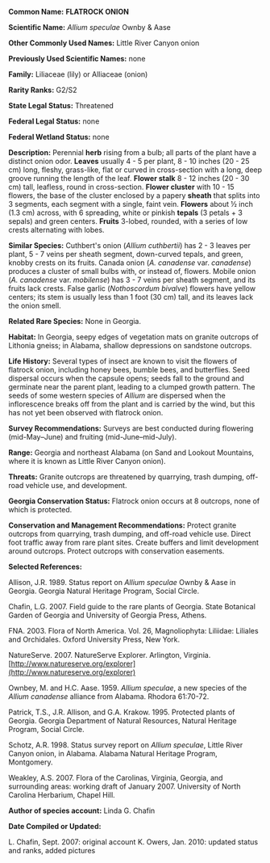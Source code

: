 **Common Name:**   **FLATROCK ONION**

**Scientific Name:**  _Allium speculae_ Ownby &amp; Aase

**Other Commonly Used Names:**  Little River Canyon onion

**Previously Used Scientific Names:**  none

**Family:**  Liliaceae (lily) or Alliaceae (onion)

**Rarity Ranks:**  G2/S2

**State Legal Status:**  Threatened

**Federal Legal Status:**  none

**Federal Wetland Status:**  none

**Description:**  Perennial **herb** rising from a bulb; all parts of the plant have a distinct onion odor. **Leaves** usually 4 - 5 per plant, 8 - 10 inches (20 - 25 cm) long, fleshy, grass-like, flat or curved in cross-section with a long, deep groove running the length of the leaf. **Flower stalk** 8 - 12 inches (20 - 30 cm) tall, leafless, round in cross-section. **Flower cluster** with 10 - 15 flowers, the base of the cluster enclosed by a papery **sheath** that splits into 3 segments, each segment with a single, faint vein. **Flowers** about ½ inch (1.3 cm) across, with 6 spreading, white or pinkish **tepals** (3 petals + 3 sepals) and green centers. **Fruits** 3-lobed, rounded, with a series of low crests alternating with lobes.

**Similar Species:**  Cuthbert's onion (_Allium cuthbertii_) has 2 - 3 leaves per plant, 5 - 7 veins per sheath segment, down-curved tepals, and green, knobby crests on its fruits. Canada onion (_A. canadense_ var. _canadense_) produces a cluster of small bulbs with, or instead of, flowers. Mobile onion (_A. canadense_ var. _mobilense_) has 3 - 7 veins per sheath segment, and its fruits lack crests. False garlic (_Nothoscordum bivalve_) flowers have yellow centers; its stem is usually less than 1 foot (30 cm) tall, and its leaves lack the onion smell.

**Related Rare Species:**  None in Georgia.

**Habitat:**  In Georgia, seepy edges of vegetation mats on granite outcrops of Lithonia gneiss; in Alabama, shallow depressions on sandstone outcrops.

**Life History:**  Several types of insect are known to visit the flowers of flatrock onion, including honey bees, bumble bees, and butterflies. Seed dispersal occurs when the capsule opens; seeds fall to the ground and germinate near the parent plant, leading to a clumped growth pattern. The seeds of some western species of _Allium_ are dispersed when the inflorescence breaks off from the plant and is carried by the wind, but this has not yet been observed with flatrock onion.

**Survey Recommendations:**  Surveys are best conducted during flowering (mid-May–June) and fruiting (mid-June–mid-July).

**Range:**  Georgia and northeast Alabama (on Sand and Lookout Mountains, where it is known as Little River Canyon onion).

**Threats:**  Granite outcrops are threatened by quarrying, trash dumping, off-road vehicle use, and development.

**Georgia Conservation Status:**  Flatrock onion occurs at 8 outcrops, none of which is protected.

**Conservation and Management Recommendations:**  Protect granite outcrops from quarrying, trash dumping, and off-road vehicle use. Direct foot traffic away from rare plant sites. Create buffers and limit development around outcrops. Protect outcrops with conservation easements.

**Selected References:**

Allison, J.R. 1989. Status report on _Allium speculae_ Ownby &amp; Aase in Georgia. Georgia Natural Heritage Program, Social Circle.

Chafin, L.G. 2007. Field guide to the rare plants of Georgia. State Botanical Garden of Georgia and University of Georgia Press, Athens.

FNA. 2003. Flora of North America. Vol. 26, Magnoliophyta: Liliidae: Liliales and Orchidales. Oxford University Press, New York.

NatureServe. 2007. NatureServe Explorer. Arlington, Virginia. [http://www.natureserve.org/explorer](http://www.natureserve.org/explorer)

Ownbey, M. and H.C. Aase. 1959. _Allium speculae_, a new species of the _Allium canadense_ alliance from Alabama. Rhodora 61:70-72.

Patrick, T.S., J.R. Allison, and G.A. Krakow. 1995. Protected plants of Georgia. Georgia Department of Natural Resources, Natural Heritage Program, Social Circle.

Schotz, A.R. 1998. Status survey report on _Allium speculae_, Little River Canyon onion, in Alabama. Alabama Natural Heritage Program, Montgomery.

Weakley, A.S. 2007. Flora of the Carolinas, Virginia, Georgia, and surrounding areas: working draft of January 2007. University of North Carolina Herbarium, Chapel Hill.

**Author of species account:**  Linda G. Chafin

**Date Compiled or Updated:**

L. Chafin, Sept. 2007: original account
K. Owers, Jan. 2010: updated status and ranks, added pictures
